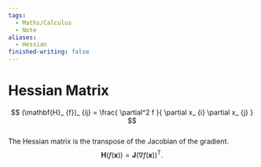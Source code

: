 ```yaml
---  
tags:  
  - Maths/Calculus  
  - Note  
aliases:  
  - Hessian  
finished-writing: false  
---  
```

# Hessian Matrix  
  
$$  
(\mathbf{H}_ {f})_ {ij} = \frac{ \partial^2 f }{ \partial x_ {i} \partial x_ {j} }   
$$  
The Hessian matrix is the transpose of the Jacobian of the gradient.  
$$  
\mathbf{H}(f(\mathbf{x})) = \mathbf{J}(\nabla f(\mathbf{x}))^{\mathrm{T}}.  
$$